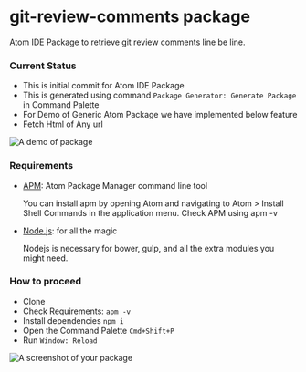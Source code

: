 # git-review-comments package

Atom IDE Package to retrieve git review comments line be line.

### Current Status
*   This is initial commit for Atom IDE Package
*   This is generated using command ```Package Generator:
Generate Package``` in Command Palette
*   For Demo of Generic Atom Package we have implemented
below feature
*   Fetch Html of Any url

 ![A demo of  package](https://cloud.githubusercontent.com/assets/6755555/17759384/836ea91c-64ab-11e6-8fbe-7d15fb482c6d.gif)


### Requirements
*   [APM](https://atom.io/): Atom Package Manager command  line tool

    You can install apm by opening Atom and navigating to Atom > Install Shell Commands in the application menu.
    Check APM using apm -v

*   [Node.js](http://nodejs.org): for all the magic

    Nodejs is necessary for bower, gulp, and all the extra modules you might need.

### How to proceed
*   Clone
*   Check Requirements: ```apm -v```
*   Install dependencies ```npm i```
*   Open the Command Palette ```Cmd+Shift+P```
*   Run ```Window: Reload```

![A screenshot of your package](https://f.cloud.github.com/assets/69169/2290250/c35d867a-a017-11e3-86be-cd7c5bf3ff9b.gif)
